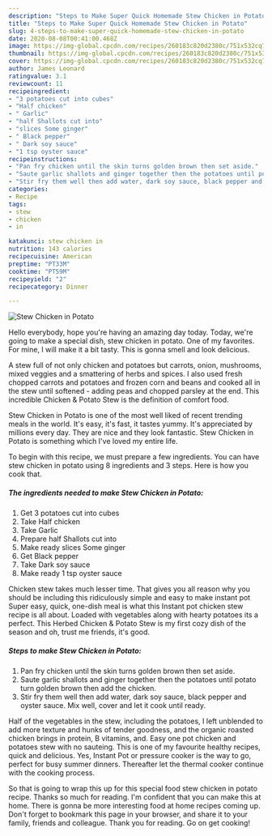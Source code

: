 ```yaml
---
description: "Steps to Make Super Quick Homemade Stew Chicken in Potato"
title: "Steps to Make Super Quick Homemade Stew Chicken in Potato"
slug: 4-steps-to-make-super-quick-homemade-stew-chicken-in-potato
date: 2020-08-08T00:41:00.468Z
image: https://img-global.cpcdn.com/recipes/260183c820d2380c/751x532cq70/stew-chicken-in-potato-recipe-main-photo.jpg
thumbnail: https://img-global.cpcdn.com/recipes/260183c820d2380c/751x532cq70/stew-chicken-in-potato-recipe-main-photo.jpg
cover: https://img-global.cpcdn.com/recipes/260183c820d2380c/751x532cq70/stew-chicken-in-potato-recipe-main-photo.jpg
author: James Leonard
ratingvalue: 3.1
reviewcount: 11
recipeingredient:
- "3 potatoes cut into cubes"
- "Half chicken"
- " Garlic"
- "half Shallots cut into"
- "slices Some ginger"
- " Black pepper"
- " Dark soy sauce"
- "1 tsp oyster sauce"
recipeinstructions:
- "Pan fry chicken until the skin turns golden brown then set aside."
- "Saute garlic shallots and ginger together then the potatoes until potato turn golden brown then add the chicken."
- "Stir fry them well then add water, dark soy sauce, black pepper and oyster sauce. Mix well, cover and let it cook until ready."
categories:
- Recipe
tags:
- stew
- chicken
- in

katakunci: stew chicken in 
nutrition: 143 calories
recipecuisine: American
preptime: "PT33M"
cooktime: "PT59M"
recipeyield: "2"
recipecategory: Dinner

---
```



![Stew Chicken in Potato](https://img-global.cpcdn.com/recipes/260183c820d2380c/751x532cq70/stew-chicken-in-potato-recipe-main-photo.jpg)

Hello everybody, hope you're having an amazing day today. Today, we're going to make a special dish, stew chicken in potato. One of my favorites. For mine, I will make it a bit tasty. This is gonna smell and look delicious.

A stew full of not only chicken and potatoes but carrots, onion, mushrooms, mixed veggies and a smattering of herbs and spices. I also used fresh chopped carrots and potatoes and frozen corn and beans and cooked all in the stew until softened - adding peas and chopped parsley at the end. This incredible Chicken &amp; Potato Stew is the definition of comfort food.

Stew Chicken in Potato is one of the most well liked of recent trending meals in the world. It's easy, it's fast, it tastes yummy. It's appreciated by millions every day. They are nice and they look fantastic. Stew Chicken in Potato is something which I've loved my entire life.


To begin with this recipe, we must prepare a few ingredients. You can have stew chicken in potato using 8 ingredients and 3 steps. Here is how you cook that.

<!--inarticleads1-->

##### The ingredients needed to make Stew Chicken in Potato:

1. Get 3 potatoes cut into cubes
1. Take Half chicken
1. Take  Garlic
1. Prepare half Shallots cut into
1. Make ready slices Some ginger
1. Get  Black pepper
1. Take  Dark soy sauce
1. Make ready 1 tsp oyster sauce


Chicken stew takes much lesser time. That gives you all reason why you should be including this ridiculously simple and easy to make instant pot Super easy, quick, one-dish meal is what this Instant pot chicken stew recipe is all about. Loaded with vegetables along with hearty potatoes its a perfect. This Herbed Chicken &amp; Potato Stew is my first cozy dish of the season and oh, trust me friends, it&#39;s good. 

<!--inarticleads2-->

##### Steps to make Stew Chicken in Potato:

1. Pan fry chicken until the skin turns golden brown then set aside.
1. Saute garlic shallots and ginger together then the potatoes until potato turn golden brown then add the chicken.
1. Stir fry them well then add water, dark soy sauce, black pepper and oyster sauce. Mix well, cover and let it cook until ready.


Half of the vegetables in the stew, including the potatoes, I left unblended to add more texture and hunks of tender goodness, and the organic roasted chicken brings in protein, B vitamins, and. Easy one pot chicken and potatoes stew with no sauteing. This is one of my favourite healthy recipes, quick and delicious. Yes, Instant Pot or pressure cooker is the way to go, perfect for busy summer dinners. Thereafter let the thermal cooker continue with the cooking process. 

So that is going to wrap this up for this special food stew chicken in potato recipe. Thanks so much for reading. I'm confident that you can make this at home. There is gonna be more interesting food at home recipes coming up. Don't forget to bookmark this page in your browser, and share it to your family, friends and colleague. Thank you for reading. Go on get cooking!

